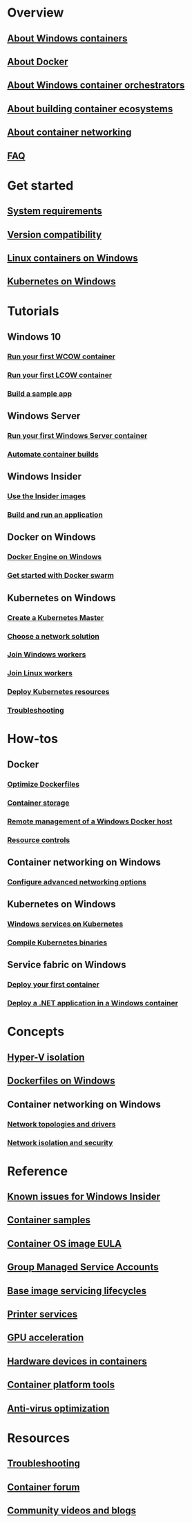 # Overview
## [About Windows containers](about/index.md)
## [About Docker](about/docker-overview.md)
## [About Windows container orchestrators](about/overview-container-orchestrators.md)
## [About building container ecosystems](about/container-ecosystem.md)
## [About container networking](container-networking/architecture.md)
## [FAQ](about/faq.md)

# Get started
## [System requirements](deploy-containers/system-requirements.md)
## [Version compatibility](deploy-containers/version-compatibility.md)
## [Linux containers on Windows](deploy-containers/linux-containers.md)
## [Kubernetes on Windows](kubernetes/getting-started-kubernetes-windows.md)

# Tutorials
## Windows 10
### [Run your first WCOW container](quick-start/quick-start-windows-10.md)
### [Run your first LCOW container](quick-start/quick-start-windows-10-linux.md)
### [Build a sample app](quick-start/building-sample-app.md)
## Windows Server
### [Run your first Windows Server container](quick-start/quick-start-windows-server.md)
### [Automate container builds](quick-start/quick-start-images.md)
## Windows Insider
### [Use the Insider images](quick-start/Using-Insider-Container-Images.md)
### [Build and run an application](quick-start/Nano-RS3-.NET-Core-and-PS.md)
## Docker on Windows
### [Docker Engine on Windows](manage-docker/configure-docker-daemon.md)
### [Get started with Docker swarm](manage-containers/swarm-mode.md)
## Kubernetes on Windows
### [Create a Kubernetes Master](kubernetes/creating-a-linux-master.md)
### [Choose a network solution](kubernetes/network-topologies.md)
### [Join Windows workers](kubernetes/joining-windows-workers.md)
### [Join Linux workers](kubernetes/joining-linux-workers.md)
### [Deploy Kubernetes resources](kubernetes/deploying-resources.md)
### [Troubleshooting](kubernetes/common-problems.md)

# How-tos
## Docker
### [Optimize Dockerfiles](manage-docker/optimize-windows-dockerfile.md)
### [Container storage](manage-containers/container-storage.md)
### [Remote management of a Windows Docker host](management/manage_remotehost.md)
### [Resource controls](manage-containers/resource-controls.md)
## Container networking on Windows
### [Configure advanced networking options](container-networking/advanced.md)
## Kubernetes on Windows
### [Windows services on Kubernetes](kubernetes/kube-windows-services.md)
### [Compile Kubernetes binaries](kubernetes/compiling-kubernetes-binaries.md)
## Service fabric on Windows
### [Deploy your first container](/azure/service-fabric/service-fabric-quickstart-containers)
### [Deploy a .NET application in a Windows container](/azure/service-fabric/service-fabric-host-app-in-a-container)

# Concepts
## [Hyper-V isolation](manage-containers/hyperv-container.md)
## [Dockerfiles on Windows](manage-docker/manage-windows-dockerfile.md)
## Container networking on Windows
### [Network topologies and drivers](container-networking/network-drivers-topologies.md)
### [Network isolation and security](container-networking/network-isolation-security.md)

# Reference
## [Known issues for Windows Insider](quick-start/Insider-Known-Issues.md)
## [Container samples](samples.md)
## [Container OS image EULA](Images_EULA.md)
## [Group Managed Service Accounts](manage-containers/manage-serviceaccounts.md)
## [Base image servicing lifecycles](deploy-containers/base-image-lifecycle.md)
## [Printer services](deploy-containers/print-spooler.md)
## [GPU acceleration](deploy-containers/gpu-acceleration.md)
## [Hardware devices in containers](deploy-containers/hardware-devices-in-containers.md)
## [Container platform tools](deploy-containers/containerd.md)
## [Anti-virus optimization](https://docs.microsoft.com/windows-hardware/drivers/ifs/anti-virus-optimization-for-windows-containers)

# Resources
## [Troubleshooting](troubleshooting.md)
## [Container forum](https://social.msdn.microsoft.com/Forums/home?forum=windowscontainers)
## [Community videos and blogs](communitylinks.md)